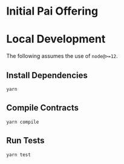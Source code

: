 # Initial Pai Offering

# Local Development

The following assumes the use of `node@>=12`.

## Install Dependencies

`yarn`

## Compile Contracts

`yarn compile`

## Run Tests

`yarn test`
